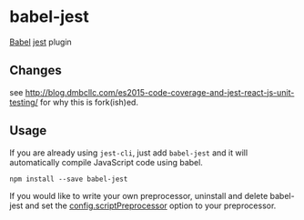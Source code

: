 # babel-jest

[Babel](https://github.com/babel/babel) [jest](https://github.com/facebook/jest) plugin

## Changes
see http://blog.dmbcllc.com/es2015-code-coverage-and-jest-react-js-unit-testing/ for why this is fork(ish)ed.

## Usage

If you are already using `jest-cli`, just add `babel-jest` and it will automatically compile JavaScript code using babel.

```
npm install --save babel-jest
```

If you would like to write your own preprocessor, uninstall and delete babel-jest and set the [config.scriptPreprocessor](http://facebook.github.io/jest/docs/api.html#scriptpreprocessor-string) option to your preprocessor.
